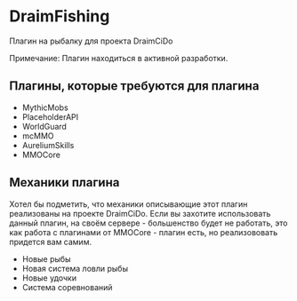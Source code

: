 # DraimFishing

Плагин на рыбалку для проекта DraimCiDo

Примечание: Плагин находиться в активной разработки.

## Плагины, которые требуются для плагина
* MythicMobs
* PlaceholderAPI
* WorldGuard
* mcMMO
* AureliumSkills
* MMOCore

## Механики плагина

Хотел бы подметить, что механики описывающие этот плагин реализованы на проекте DraimCiDo.
Если вы захотите использовать данный плагин, на своём сервере - большенство будет не работать, это как работа с плагинами от MMOCore - плагин есть, но реализововать придется вам самим.

* Новые рыбы
* Новая система ловли рыбы
* Новые удочки
* Система соревнований
